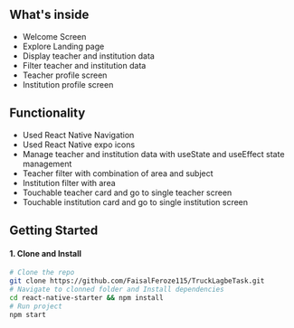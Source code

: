 ## What's inside
- Welcome Screen
- Explore Landing page
- Display teacher and institution data 
- Filter teacher and institution data 
- Teacher profile screen
- Institution profile screen

## Functionality
- Used React Native Navigation
- Used React Native expo icons
- Manage teacher and institution data with useState and useEffect state management
- Teacher filter with combination of area and subject 
- Institution filter with area
- Touchable teacher card and go to single teacher screen
- Touchable institution card and go to single institution screen

## Getting Started

#### 1. Clone and Install

```bash
# Clone the repo
git clone https://github.com/FaisalFeroze115/TruckLagbeTask.git
# Navigate to clonned folder and Install dependencies
cd react-native-starter && npm install
# Run project
npm start
```

